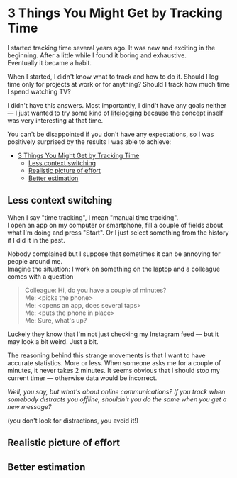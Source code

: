 # 3 Things You Might Get by Tracking Time

I started tracking time several years ago. It was new and exciting in the beginning. After a little while I found it boring and exhaustive.  
Eventually it became a habit.

When I started, I didn't know what to track and how to do it. Should I log time only for projects at work or for anything? Should I track how much time I spend watching TV?

I didn't have this answers. Most importantly, I dind't have any goals neither –– I just wanted to try some kind of [lifelogging](https://en.wikipedia.org/wiki/Quantified_self) because the concept inself was very interesting at that time.  

You can't be disappointed if you don't have any expectations, so I was positively surprised by the results I was able to achieve:

- [3 Things You Might Get by Tracking Time](#3-things-you-might-get-by-tracking-time)
  - [Less context switching](#less-context-switching)
  - [Realistic picture of effort](#realistic-picture-of-effort)
  - [Better estimation](#better-estimation)

## Less context switching
When I say "time tracking", I mean "manual time tracking".  
I open an app on my computer or smartphone, fill a couple of fields about what I'm doing and press "Start". Or I just select something from the history if I did it in the past.  

Nobody complained but I suppose that sometimes it can be annoying for people around me.  
Imagine the situation: I work on something on the laptop and a colleague comes with a question
> Colleague: Hi, do you have a couple of minutes?  
> Me: \<picks the phone>  
> Me: \<opens an app, does several taps>  
> Me: \<puts the phone in place>  
> Me: Sure, what's up?

Luckely they know that I'm not just checking my Instagram feed –– but it may look a bit weird. Just a bit.  

The reasoning behind this strange movements is that I want to have accurate statistics. More or less. When someone asks me for a couple of minutes, it never takes 2 minutes. It seems obvious that I should stop my current timer –– otherwise data would be incorrect.  

*Well, you say, but what's about online communications? If you track when somebody distracts you offline, shouldn't you do the same when you get a new message?* 



(you don't look for distractions, you avoid it!)

## Realistic picture of effort

## Better estimation